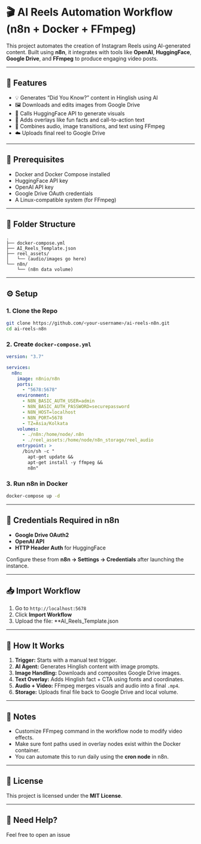 # 🎬 AI Reels Automation Workflow (n8n + Docker + FFmpeg)

This project automates the creation of Instagram Reels using AI-generated content. Built using **n8n**, it integrates with tools like **OpenAI**, **HuggingFace**, **Google Drive**, and **FFmpeg** to produce engaging video posts.

---

## 🚀 Features

- 💡 Generates “Did You Know?” content in Hinglish using AI
- 🖼️ Downloads and edits images from Google Drive
- 🤖 Calls HuggingFace API to generate visuals
- 📝 Adds overlays like fun facts and call-to-action text
- 🎵 Combines audio, image transitions, and text using FFmpeg
- ☁️ Uploads final reel to Google Drive

---

## 🐳 Prerequisites

- Docker and Docker Compose installed
- HuggingFace API key
- OpenAI API key
- Google Drive OAuth credentials
- A Linux-compatible system (for FFmpeg)

---

## 📁 Folder Structure

```
.
├── docker-compose.yml
├── AI_Reels_Template.json
├── reel_assets/
│   └── (audio/images go here)
└── n8n/
    └── (n8n data volume)
```

---

## ⚙️ Setup

### 1. Clone the Repo

```bash
git clone https://github.com/<your-username>/ai-reels-n8n.git
cd ai-reels-n8n
```

### 2. Create `docker-compose.yml`

```yaml
version: "3.7"

services:
  n8n:
    image: n8nio/n8n
    ports:
      - "5678:5678"
    environment:
      - N8N_BASIC_AUTH_USER=admin
      - N8N_BASIC_AUTH_PASSWORD=securepassword
      - N8N_HOST=localhost
      - N8N_PORT=5678
      - TZ=Asia/Kolkata
    volumes:
      - ./n8n:/home/node/.n8n
      - ./reel_assets:/home/node/n8n_storage/reel_audio
    entrypoint: >
      /bin/sh -c "
        apt-get update &&
        apt-get install -y ffmpeg &&
        n8n"
```

### 3. Run n8n in Docker

```bash
docker-compose up -d
```

---

## 🔑 Credentials Required in n8n

- **Google Drive OAuth2**
- **OpenAI API**
- **HTTP Header Auth** for HuggingFace

Configure these from **n8n → Settings → Credentials** after launching the instance.

---

## 📥 Import Workflow

1. Go to `http://localhost:5678`
2. Click **Import Workflow**
3. Upload the file: **AI_Reels_Template.json

---

## 🧠 How It Works

1. **Trigger:** Starts with a manual test trigger.
2. **AI Agent:** Generates Hinglish content with image prompts.
3. **Image Handling:** Downloads and composites Google Drive images.
4. **Text Overlay:** Adds Hinglish fact + CTA using fonts and coordinates.
5. **Audio + Video:** FFmpeg merges visuals and audio into a final `.mp4`.
6. **Storage:** Uploads final file back to Google Drive and local volume.

---

## 📝 Notes

- Customize FFmpeg command in the workflow node to modify video effects.
- Make sure font paths used in overlay nodes exist within the Docker container.
- You can automate this to run daily using the **cron node** in n8n.

---

## 📄 License

This project is licensed under the **MIT License**.

---

## 🙋 Need Help?

Feel free to open an issue
